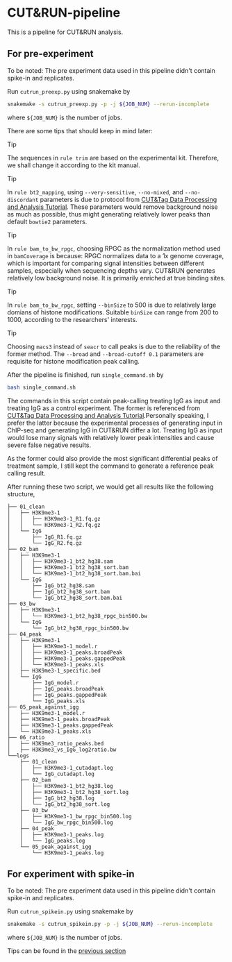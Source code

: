 # CUT&RUN-pipeline

This is a pipeline for CUT&RUN analysis.

## For pre-experiment

To be noted: The pre experiment data used in this pipeline didn't contain spike-in and replicates.

Run `cutrun_preexp.py` using snakemake by

```bash
snakemake -s cutrun_preexp.py -p -j ${JOB_NUM} --rerun-incomplete
```

where `${JOB_NUM}` is the number of jobs.

There are some tips that should keep in mind later:

> [!TIP]
> The sequences in `rule trim` are based on the experimental kit. Therefore, we shall change it according to the kit manual.

> [!TIP]
> In `rule bt2_mapping`, using `--very-sensitive`, `--no-mixed`, and `--no-discordant` parameters is due to protocol from [CUT&Tag Data Processing and Analysis Tutorial](https://www.protocols.io/view/cut-amp-tag-data-processing-and-analysis-tutorial-e6nvw93x7gmk/v1?step=9). These parameters would remove background noise as much as possible, thus might generating relatively lower peaks than default `bowtie2` parameters.

> [!TIP]
> In `rule bam_to_bw_rpgc`, choosing RPGC as the normalization method used in `bamCoverage` is because:
> RPGC normalizes data to a 1x genome coverage, which is important for comparing signal intensities between different samples, especially when sequencing depths vary.
> CUT&RUN generates relatively low background noise. It is primarily enriched at true binding sites.

> [!TIP]
> In `rule bam_to_bw_rpgc`, setting `--binSize` to 500 is due to relatively large domians of histone modifications. Suitable `binSize` can range from 200 to 1000, according to the researchers' interests.

> [!TIP]
> Choosing `macs3` instead of `seacr` to call peaks is due to the reliability of the former method. The `--broad` and `--broad-cutoff 0.1` parameters are requisite for histone modification peak calling.

After the pipeline is finished, run `single_command.sh` by

```bash
bash single_command.sh
```

The commands in this script contain peak-calling treating IgG as input and treating IgG as a control experiment. The former is referenced from [CUT&Tag Data Processing and Analysis Tutorial](https://www.protocols.io/view/cut-amp-tag-data-processing-and-analysis-tutorial-e6nvw93x7gmk/v1?step=31).Personally speaking, I prefer the latter because the experimental processes of generating input in ChIP-seq and generating IgG in CUT&RUN differ a lot. Treating IgG as input would lose many signals with relatively lower peak intensities and cause severe false negative results.

As the former could also provide the most significant differential peaks of treatment sample, I still kept the command to generate a reference peak calling result.

After running these two script, we would get all results like the following structure,

```plain
├── 01_clean
│   ├── H3K9me3-1
│   │   ├── H3K9me3-1_R1.fq.gz
│   │   └── H3K9me3-1_R2.fq.gz
│   └── IgG
│       ├── IgG_R1.fq.gz
│       └── IgG_R2.fq.gz
├── 02_bam
│   ├── H3K9me3-1
│   │   ├── H3K9me3-1_bt2_hg38.sam
│   │   ├── H3K9me3-1_bt2_hg38_sort.bam
│   │   └── H3K9me3-1_bt2_hg38_sort.bam.bai
│   └── IgG
│       ├── IgG_bt2_hg38.sam
│       ├── IgG_bt2_hg38_sort.bam
│       └── IgG_bt2_hg38_sort.bam.bai
├── 03_bw
│   ├── H3K9me3-1
│   │   └── H3K9me3-1_bt2_hg38_rpgc_bin500.bw
│   └── IgG
│       └── IgG_bt2_hg38_rpgc_bin500.bw
├── 04_peak
│   ├── H3K9me3-1
│   │   ├── H3K9me3-1_model.r
│   │   ├── H3K9me3-1_peaks.broadPeak
│   │   ├── H3K9me3-1_peaks.gappedPeak
│   │   └── H3K9me3-1_peaks.xls
│   ├── H3K9me3-1_specific.bed
│   └── IgG
│       ├── IgG_model.r
│       ├── IgG_peaks.broadPeak
│       ├── IgG_peaks.gappedPeak
│       └── IgG_peaks.xls
├── 05_peak_against_igg
│   ├── H3K9me3-1_model.r
│   ├── H3K9me3-1_peaks.broadPeak
│   ├── H3K9me3-1_peaks.gappedPeak
│   └── H3K9me3-1_peaks.xls
├── 06_ratio
│   ├── H3K9me3_ratio_peaks.bed
│   ├── H3K9me3_vs_IgG_log2ratio.bw
└──logs
    ├── 01_clean
    │   ├── H3K9me3-1_cutadapt.log
    │   └── IgG_cutadapt.log
    ├── 02_bam
    │   ├── H3K9me3-1_bt2_hg38.log
    │   ├── H3K9me3-1_bt2_hg38_sort.log
    │   ├── IgG_bt2_hg38.log
    │   └── IgG_bt2_hg38_sort.log
    ├── 03_bw
    │   ├── H3K9me3-1_bw_rpgc_bin500.log
    │   └── IgG_bw_rpgc_bin500.log
    ├── 04_peak
    │   ├── H3K9me3-1_peaks.log
    │   └── IgG_peaks.log
    └── 05_peak_against_igg
        └── H3K9me3-1_peaks.log
```

## For experiment with spike-in

To be noted: The pre experiment data used in this pipeline didn't contain spike-in and replicates.

Run `cutrun_spikein.py` using snakemake by

```bash
snakemake -s cutrun_spikein.py -p -j ${JOB_NUM} --rerun-incomplete
```

where `${JOB_NUM}` is the number of jobs.

Tips can be found in the [previous section](#for-pre-experiment)
